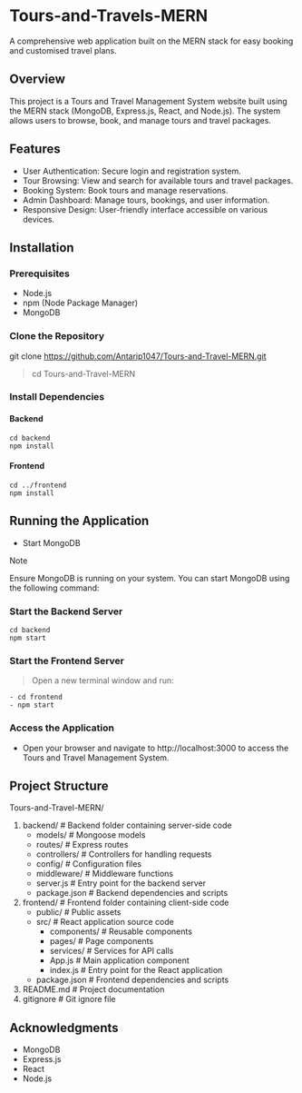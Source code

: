 # Tours-and-Travels-MERN
A comprehensive web application built on the MERN stack for easy booking and customised travel plans. 
## Overview
This project is a Tours and Travel Management System website built using the MERN stack (MongoDB, Express.js, React, and Node.js). The system allows users to browse, book, and manage tours and travel packages.

## Features
- User Authentication: Secure login and registration system.
- Tour Browsing: View and search for available tours and travel packages.
- Booking System: Book tours and manage reservations.
- Admin Dashboard: Manage tours, bookings, and user information.
- Responsive Design: User-friendly interface accessible on various devices.
## Installation
### Prerequisites
- Node.js
- npm (Node Package Manager)
- MongoDB
### Clone the Repository
git clone https://github.com/Antarip1047/Tours-and-Travel-MERN.git
> cd Tours-and-Travel-MERN
### Install Dependencies
#### Backend
```
cd backend
npm install
```
#### Frontend
```
cd ../frontend
npm install
```
## Running the Application
- Start MongoDB
> [!NOTE]
> Ensure MongoDB is running on your system. You can start MongoDB using the following command:

### Start the Backend Server
```
cd backend
npm start
```
### Start the Frontend Server
> Open a new terminal window and run:
```
- cd frontend
- npm start
```
### Access the Application
- Open your browser and navigate to http://localhost:3000 to access the Tours and Travel Management System.

## Project Structure

Tours-and-Travel-MERN/
1. backend/             # Backend folder containing server-side code
     - models/          # Mongoose models
     - routes/          # Express routes
     - controllers/     # Controllers for handling requests
     - config/          # Configuration files
     - middleware/      # Middleware functions
     - server.js        # Entry point for the backend server
     - package.json     # Backend dependencies and scripts
2. frontend/            # Frontend folder containing client-side code
     - public/          # Public assets
     - src/             # React application source code
          - components/  # Reusable components
          - pages/       # Page components
          - services/    # Services for API calls
          - App.js       # Main application component
          - index.js     # Entry point for the React application
     - package.json     # Frontend dependencies and scripts
3. README.md            # Project documentation
4. gitignore           # Git ignore file

## Acknowledgments
- MongoDB
- Express.js
- React
- Node.js
